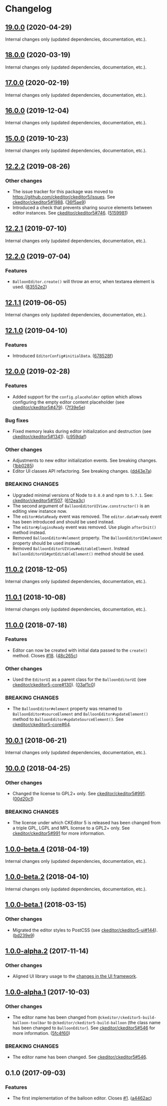 Changelog
=========

## [19.0.0](https://github.com/ckeditor/ckeditor5-editor-balloon/compare/v18.0.0...v19.0.0) (2020-04-29)

Internal changes only (updated dependencies, documentation, etc.).


## [18.0.0](https://github.com/ckeditor/ckeditor5-editor-balloon/compare/v17.0.0...v18.0.0) (2020-03-19)

Internal changes only (updated dependencies, documentation, etc.).


## [17.0.0](https://github.com/ckeditor/ckeditor5-editor-balloon/compare/v16.0.0...v17.0.0) (2020-02-19)

Internal changes only (updated dependencies, documentation, etc.).


## [16.0.0](https://github.com/ckeditor/ckeditor5-editor-balloon/compare/v15.0.0...v16.0.0) (2019-12-04)

Internal changes only (updated dependencies, documentation, etc.).


## [15.0.0](https://github.com/ckeditor/ckeditor5-editor-balloon/compare/v12.2.2...v15.0.0) (2019-10-23)

Internal changes only (updated dependencies, documentation, etc.).


## [12.2.2](https://github.com/ckeditor/ckeditor5-editor-balloon/compare/v12.2.1...v12.2.2) (2019-08-26)

### Other changes

* The issue tracker for this package was moved to https://github.com/ckeditor/ckeditor5/issues. See [ckeditor/ckeditor5#1988](https://github.com/ckeditor/ckeditor5/issues/1988). ([36f5ae9](https://github.com/ckeditor/ckeditor5-editor-balloon/commit/36f5ae9))
* Introduced a check that prevents sharing source elements between editor instances. See [ckeditor/ckeditor5#746](https://github.com/ckeditor/ckeditor5/issues/746). ([5159981](https://github.com/ckeditor/ckeditor5-editor-balloon/commit/5159981))


## [12.2.1](https://github.com/ckeditor/ckeditor5-editor-balloon/compare/v12.2.0...v12.2.1) (2019-07-10)

Internal changes only (updated dependencies, documentation, etc.).


## [12.2.0](https://github.com/ckeditor/ckeditor5-editor-balloon/compare/v12.1.1...v12.2.0) (2019-07-04)

### Features

* `BalloonEditor.create()` will throw an error, when textarea element is used. ([83552e2](https://github.com/ckeditor/ckeditor5-editor-balloon/commit/83552e2))


## [12.1.1](https://github.com/ckeditor/ckeditor5-editor-balloon/compare/v12.1.0...v12.1.1) (2019-06-05)

Internal changes only (updated dependencies, documentation, etc.).


## [12.1.0](https://github.com/ckeditor/ckeditor5-editor-balloon/compare/v12.0.0...v12.1.0) (2019-04-10)

### Features

* Introduced `EditorConfig#initialData`. ([678528f](https://github.com/ckeditor/ckeditor5-editor-balloon/commit/678528f))


## [12.0.0](https://github.com/ckeditor/ckeditor5-editor-balloon/compare/v11.0.2...v12.0.0) (2019-02-28)

### Features

* Added support for the `config.placeholder` option which allows configuring the empty editor content placeholder (see [ckeditor/ckeditor5#479](https://github.com/ckeditor/ckeditor5/issues/479)). ([7f39e5e](https://github.com/ckeditor/ckeditor5-editor-balloon/commit/7f39e5e))

### Bug fixes

* Fixed memory leaks during editor initialization and destruction (see [ckeditor/ckeditor5#1341](https://github.com/ckeditor/ckeditor5/issues/1341)). ([c959daf](https://github.com/ckeditor/ckeditor5-editor-balloon/commit/c959daf))

### Other changes

* Adjustments to new editor initialization events. See breaking changes. ([1bb0285](https://github.com/ckeditor/ckeditor5-editor-balloon/commit/1bb0285))
* Editor UI classes API refactoring. See breaking changes. ([dd43e7a](https://github.com/ckeditor/ckeditor5-editor-balloon/commit/dd43e7a))

### BREAKING CHANGES

* Upgraded minimal versions of Node to `8.0.0` and npm to `5.7.1`. See: [ckeditor/ckeditor5#1507](https://github.com/ckeditor/ckeditor5/issues/1507). ([612ea3c](https://github.com/ckeditor/ckeditor5-cloud-services/commit/612ea3c))
* The second argument of `BalloonEditorUIView.constructor()` is an editing view instance now.
* The `editor#dataReady` event was removed. The `editor.data#ready` event has been introduced and should be used instead.
* The `editor#pluginsReady` event was removed. Use plugin `afterInit()` method instead.
* Removed `BalloonEditor#element` property. The `BalloonEditorUI#element` property should be used instead.
* Removed `BalloonEditorUIView#editableElement`. Instead `BalloonEditorUI#getEditableElement()` method should be used.


## [11.0.2](https://github.com/ckeditor/ckeditor5-editor-balloon/compare/v11.0.1...v11.0.2) (2018-12-05)

Internal changes only (updated dependencies, documentation, etc.).


## [11.0.1](https://github.com/ckeditor/ckeditor5-editor-balloon/compare/v11.0.0...v11.0.1) (2018-10-08)

Internal changes only (updated dependencies, documentation, etc.).


## [11.0.0](https://github.com/ckeditor/ckeditor5-editor-balloon/compare/v10.0.1...v11.0.0) (2018-07-18)

### Features

* Editor can now be created with initial data passed to the `create()` method. Closes [#18](https://github.com/ckeditor/ckeditor5-editor-balloon/issues/18). ([48c265c](https://github.com/ckeditor/ckeditor5-editor-balloon/commit/48c265c))

### Other changes

* Used the `EditorUI` as a parent class for the `BalloonEditorUI` (see [ckeditor/ckeditor5-core#130](https://github.com/ckeditor/ckeditor5-core/issues/130)). ([03af1c0](https://github.com/ckeditor/ckeditor5-editor-balloon/commit/03af1c0))

### BREAKING CHANGES

* The `BalloonEditor#element` property was renamed to `BalloonEditor#sourceElement` and `BalloonEditor#updateElement()` method to `BalloonEditor#updateSourceElement()`. See [ckeditor/ckeditor5-core#64](https://github.com/ckeditor/ckeditor5-core/issues/64).


## [10.0.1](https://github.com/ckeditor/ckeditor5-editor-balloon/compare/v10.0.0...v10.0.1) (2018-06-21)

Internal changes only (updated dependencies, documentation, etc.).


## [10.0.0](https://github.com/ckeditor/ckeditor5-editor-balloon/compare/v1.0.0-beta.4...v10.0.0) (2018-04-25)

### Other changes

* Changed the license to GPL2+ only. See [ckeditor/ckeditor5#991](https://github.com/ckeditor/ckeditor5/issues/991). ([00d20c1](https://github.com/ckeditor/ckeditor5-editor-balloon/commit/00d20c1))

### BREAKING CHANGES

* The license under which CKEditor 5 is released has been changed from a triple GPL, LGPL and MPL license to a GPL2+ only. See [ckeditor/ckeditor5#991](https://github.com/ckeditor/ckeditor5/issues/991) for more information.


## [1.0.0-beta.4](https://github.com/ckeditor/ckeditor5-editor-balloon/compare/v1.0.0-beta.2...v1.0.0-beta.4) (2018-04-19)

Internal changes only (updated dependencies, documentation, etc.).


## [1.0.0-beta.2](https://github.com/ckeditor/ckeditor5-editor-balloon/compare/v1.0.0-beta.1...v1.0.0-beta.2) (2018-04-10)

Internal changes only (updated dependencies, documentation, etc.).


## [1.0.0-beta.1](https://github.com/ckeditor/ckeditor5-editor-balloon/compare/v1.0.0-alpha.2...v1.0.0-beta.1) (2018-03-15)

### Other changes

* Migrated the editor styles to PostCSS (see [ckeditor/ckeditor5-ui#144](https://github.com/ckeditor/ckeditor5-ui/issues/144)). ([bd239e9](https://github.com/ckeditor/ckeditor5-editor-balloon/commit/bd239e9))


## [1.0.0-alpha.2](https://github.com/ckeditor/ckeditor5-editor-balloon/compare/v1.0.0-alpha.1...v1.0.0-alpha.2) (2017-11-14)

### Other changes

* Aligned UI library usage to the [changes in the UI framework](https://github.com/ckeditor/ckeditor5-ui/pull/332).


## [1.0.0-alpha.1](https://github.com/ckeditor/ckeditor5-editor-balloon/compare/v0.1.0...v1.0.0-alpha.1) (2017-10-03)

### Other changes

* The editor name has been changed from `@ckeditor/ckeditor5-build-balloon-toolbar` to `@ckeditor/ckeditor5-build-balloon` (the class name has been changed to `BalloonEditor`). See [ckeditor/ckeditor5#546](https://github.com/ckeditor/ckeditor5/issues/546) for more information. ([5fc4f60](https://github.com/ckeditor/ckeditor5-editor-balloon/commit/5fc4f60))

### BREAKING CHANGES

* The editor name has been changed. See [ckeditor/ckeditor5#546](https://github.com/ckeditor/ckeditor5/issues/546).


## 0.1.0 (2017-09-03)

### Features

* The first implementation of the balloon editor. Closes [#1](https://github.com/ckeditor/ckeditor5-editor-balloon/issues/1). ([a4462ac](https://github.com/ckeditor/ckeditor5-editor-balloon/commit/a4462ac))
